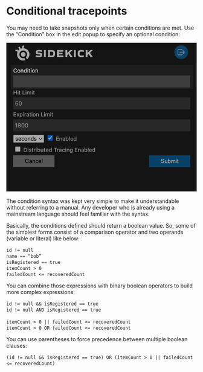 # Conditional tracepoints

You may need to take snapshots only when certain conditions are met. Use the “Condition” box in the edit popup to specify an optional condition:

![](<../../../.gitbook/assets/Screen Shot 2022-05-26 at 14.50.56.png>)

The condition syntax was kept very simple to make it understandable without referring to a manual. Any developer who is already using a mainstream language should feel familiar with the syntax.

Basically, the conditions defined should return a boolean value. So, some of the simplest forms consist of a comparison operator and two operands (variable or literal) like below:

```
id != null
name == “bob”
isRegistered == true
itemCount > 0
failedCount <= recoveredCount
```

You can combine those expressions with binary boolean operators to build more complex expressions:

```
id != null && isRegistered == true
id != null AND isRegistered == true

itemCount > 0 || failedCount <= recoveredCount
itemCount > 0 OR failedCount <= recoveredCount
```

You can use parentheses to force precedence between multiple boolean clauses:

```
(id != null && isRegistered == true) OR (itemCount > 0 || failedCount <= recoveredCount)
```

